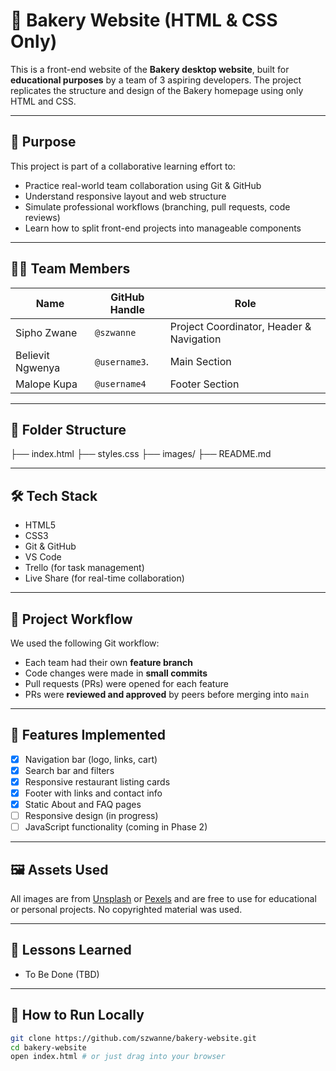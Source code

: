 # 🍔 Bakery Website (HTML & CSS Only)

This is a front-end website of the **Bakery desktop website**, built for **educational purposes** by a team of 3 aspiring developers. The project replicates the structure and design of the Bakery homepage using only HTML and CSS.

---

## 🎯 Purpose

This project is part of a collaborative learning effort to:

- Practice real-world team collaboration using Git & GitHub
- Understand responsive layout and web structure
- Simulate professional workflows (branching, pull requests, code reviews)
- Learn how to split front-end projects into manageable components

---

## 👨‍💻 Team Members

| Name             | GitHub Handle | Role                                     |
| ---------------- | ------------- | ---------------------------------------- |
| Sipho Zwane      | `@szwanne`    | Project Coordinator, Header & Navigation |
| Believit Ngwenya | `@username3`. | Main Section                             |
| Malope Kupa      | `@username4`  | Footer Section                           |

---

## 📁 Folder Structure

├── index.html
├── styles.css
├── images/
├── README.md

---

## 🛠️ Tech Stack

- HTML5
- CSS3
- Git & GitHub
- VS Code
- Trello (for task management)
- Live Share (for real-time collaboration)

---

## 🚦 Project Workflow

We used the following Git workflow:

- Each team had their own **feature branch**
- Code changes were made in **small commits**
- Pull requests (PRs) were opened for each feature
- PRs were **reviewed and approved** by peers before merging into `main`

---

## 📌 Features Implemented

- [x] Navigation bar (logo, links, cart)
- [x] Search bar and filters
- [x] Responsive restaurant listing cards
- [x] Footer with links and contact info
- [x] Static About and FAQ pages
- [ ] Responsive design (in progress)
- [ ] JavaScript functionality (coming in Phase 2)

---

## 🖼️ Assets Used

All images are from [Unsplash](https://unsplash.com) or [Pexels](https://pexels.com) and are free to use for educational or personal projects. No copyrighted material was used.

---

## 🧠 Lessons Learned

- To Be Done (TBD)

---

## 📌 How to Run Locally

```bash
git clone https://github.com/szwanne/bakery-website.git
cd bakery-website
open index.html # or just drag into your browser
```
